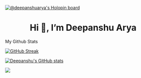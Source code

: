 [![@deepanshuarya's Holopin board](https://holopin.io/api/user/board?user=deepanshuarya)](https://holopin.io/@deepanshuarya)
<h1 align="center">Hi 👋, I’m Deepanshu Arya</h1>


My Github Stats

[![GitHub Streak](https://streak-stats.demolab.com?user=AryaDeepanshu&theme=radical)](https://git.io/streak-stats)

[![Deepanshu's GitHub stats](https://github-readme-stats.vercel.app/api?username=AryaDeepanshu&theme=radical&rank_icon=github)](https://github.com/AryaDeepanshu/github-readme-stats)

<!-- ![Top Langs](https://github-readme-stats.vercel.app/api/top-langs/?username=AryaDeepanshu&layout=compact&theme=radical) -->

[![](https://visitcount.itsvg.in/api?id=AryaDeepanshu&label=Profile%20Views&color=0&icon=0&pretty=true)](https://visitcount.itsvg.in) 
